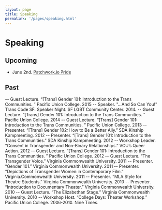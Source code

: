 ```yaml
---
layout: page
title: Speaking
permalink: '/pages/speaking.html'
---
```

# Speaking

## Upcoming
- June 2nd. [Patchwork.io Pride](https://ti.to/github-events/patchwork-sf-pride)

## Past
-- Guest Lecture. “[Trans] Gender 101: Introduction to the Trans Communities. ” Pacific Union College. 2015
-- Speaker. "...And So Can You!" Trans Code SF. Speaker Night. SF LGBT Community Center. 2014.
-- Guest Lecture. “[Trans] Gender 101: Introduction to the Trans Communities. ” Pacific Union College. 2014
-- Guest Lecture. “[Trans] Gender 101: Introduction to the Trans Communities. ” Pacific Union College. 2013
-- Presenter. “[Trans] Gender 102: How to Be a Better Ally.” SDA Kinship Kampmeeting. 2012
-- Presenter. “[Trans] Gender 101: Introduction to the Trans Communities.” SDA Kinship Kampmeeting. 2012
-- Workshop Leader. “Consent in Transgender and Non-Binary Relationships.” VCU’s Queer Action. 2012
-- Guest Lecture. “[Trans] Gender 101: Introduction to the Trans Communities. ” Pacific Union College. 2012
-- Guest Lecture. “The Transgender Voice.” Virginia Commonwealth University. 2011
-- Presenter. “Gender 101.” Virginia Commonwealth University. 2011
-- Presenter. “Depictions of Transgender Women in Contemporary Film.” Virginia.Commonwealth University. 2011
-- Presenter. “MLA Style for Theatre Students.” Virginia Commonwealth University. 2010
-- Presenter. “Introduction to Documentary Theater.” Virginia Commonwealth University. 2010
-- Guest Lecture. “The Elizabethan Stage.” Virginia Commonwealth University. 2010
-- Workshop Host. “College Days: Theater Workshop.” Pacific Union College. 2006-2010. Nine Times.